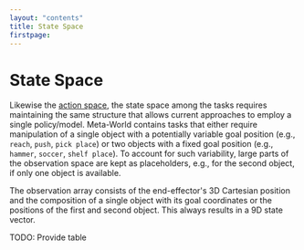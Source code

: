 ```yaml
---
layout: "contents"
title: State Space
firstpage:
---
```


# State Space


Likewise the [action space](action_space), the state space among the tasks requires maintaining the same structure that allows current approaches to employ a single policy/model.
Meta-World contains tasks that either require manipulation of a single object with a potentially variable goal position (e.g., `reach`, `push`, `pick place`) or two objects with a fixed goal position (e.g., `hammer`, `soccer`, `shelf place`).
To account for such variability, large parts of the observation space are kept as placeholders, e.g., for the second object, if only one object is available.

The observation array consists of the end-effector's 3D Cartesian position and the composition of a single object with its goal coordinates or the positions of the first and second object.
This always results in a 9D state vector.

TODO: Provide table
